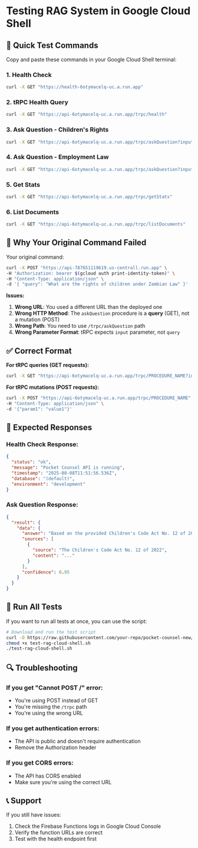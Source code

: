 # Testing RAG System in Google Cloud Shell

## 🚀 Quick Test Commands

Copy and paste these commands in your Google Cloud Shell terminal:

### 1. Health Check

```bash
curl -X GET "https://health-6otymacelq-uc.a.run.app"
```

### 2. tRPC Health Query

```bash
curl -X GET "https://api-6otymacelq-uc.a.run.app/trpc/health"
```

### 3. Ask Question - Children's Rights

```bash
curl -X GET "https://api-6otymacelq-uc.a.run.app/trpc/askQuestion?input={\"question\":\"What are the rights of children under Zambian law?\",\"topK\":3}"
```

### 4. Ask Question - Employment Law

```bash
curl -X GET "https://api-6otymacelq-uc.a.run.app/trpc/askQuestion?input={\"question\":\"What does the Employment Code Act regulate?\",\"topK\":3}"
```

### 5. Get Stats

```bash
curl -X GET "https://api-6otymacelq-uc.a.run.app/trpc/getStats"
```

### 6. List Documents

```bash
curl -X GET "https://api-6otymacelq-uc.a.run.app/trpc/listDocuments"
```

## 🔧 Why Your Original Command Failed

Your original command:

```bash
curl -X POST "https://api-787651119619.us-centrall.run.app" \
-H "Authorization: bearer $(gcloud auth print-identity-token)" \
-H "Content-Type: application/json" \
-d '{ "query": "What are the rights of children under Zambian Law" }'
```

**Issues:**

1. **Wrong URL**: You used a different URL than the deployed one
2. **Wrong HTTP Method**: The `askQuestion` procedure is a **query** (GET), not a mutation (POST)
3. **Wrong Path**: You need to use `/trpc/askQuestion` path
4. **Wrong Parameter Format**: tRPC expects `input` parameter, not `query`

## ✅ Correct Format

**For tRPC queries (GET requests):**

```bash
curl -X GET "https://api-6otymacelq-uc.a.run.app/trpc/PROCEDURE_NAME?input={\"param1\":\"value1\"}"
```

**For tRPC mutations (POST requests):**

```bash
curl -X POST "https://api-6otymacelq-uc.a.run.app/trpc/PROCEDURE_NAME" \
-H "Content-Type: application/json" \
-d '{"param1": "value1"}'
```

## 🎯 Expected Responses

### Health Check Response:

```json
{
  "status": "ok",
  "message": "Pocket Counsel API is running",
  "timestamp": "2025-08-08T11:51:56.536Z",
  "database": "(default)",
  "environment": "development"
}
```

### Ask Question Response:

```json
{
  "result": {
    "data": {
      "answer": "Based on the provided Children's Code Act No. 12 of 2022...",
      "sources": [
        {
          "source": "The Children's Code Act No. 12 of 2022",
          "content": "..."
        }
      ],
      "confidence": 0.95
    }
  }
}
```

## 🚀 Run All Tests

If you want to run all tests at once, you can use the script:

```bash
# Download and run the test script
curl -O https://raw.githubusercontent.com/your-repo/pocket-counsel-new/main/test-rag-cloud-shell.sh
chmod +x test-rag-cloud-shell.sh
./test-rag-cloud-shell.sh
```

## 🔍 Troubleshooting

### If you get "Cannot POST /" error:

- You're using POST instead of GET
- You're missing the `/trpc` path
- You're using the wrong URL

### If you get authentication errors:

- The API is public and doesn't require authentication
- Remove the Authorization header

### If you get CORS errors:

- The API has CORS enabled
- Make sure you're using the correct URL

## 📞 Support

If you still have issues:

1. Check the Firebase Functions logs in Google Cloud Console
2. Verify the function URLs are correct
3. Test with the health endpoint first

